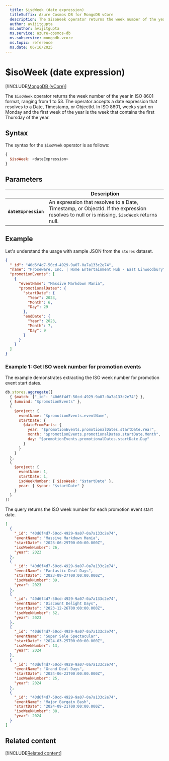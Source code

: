 ```yaml
---
  title: $isoWeek (date expression)
  titleSuffix: Azure Cosmos DB for MongoDB vCore
  description: The $isoWeek operator returns the week number of the year in ISO 8601 format, ranging from 1 to 53.
  author: avijitgupta
  ms.author: avijitgupta
  ms.service: azure-cosmos-db
  ms.subservice: mongodb-vcore
  ms.topic: reference
  ms.date: 06/16/2025
---
```


# $isoWeek (date expression)

[!INCLUDE[MongoDB (vCore)](~/reusable-content/ce-skilling/azure/includes/cosmos-db/includes/appliesto-mongodb-vcore.md)]

The `$isoWeek` operator returns the week number of the year in ISO 8601 format, ranging from 1 to 53. The operator accepts a date expression that resolves to a Date, Timestamp, or ObjectId. In ISO 8601, weeks start on Monday and the first week of the year is the week that contains the first Thursday of the year.

## Syntax

The syntax for the `$isoWeek` operator is as follows:

```javascript
{
  $isoWeek: <dateExpression>
}
```

## Parameters

| | Description |
| --- | --- |
| **`dateExpression`** | An expression that resolves to a Date, Timestamp, or ObjectId. If the expression resolves to null or is missing, `$isoWeek` returns null. |

## Example

Let's understand the usage with sample JSON from the `stores` dataset.

```json
{
  "_id": "40d6f4d7-50cd-4929-9a07-0a7a133c2e74",
  "name": "Proseware, Inc. | Home Entertainment Hub - East Linwoodbury",
  "promotionEvents": [
    {
      "eventName": "Massive Markdown Mania",
      "promotionalDates": {
        "startDate": {
          "Year": 2023,
          "Month": 6,
          "Day": 29
        },
        "endDate": {
          "Year": 2023,
          "Month": 7,
          "Day": 9
        }
      }
    }
  ]
}
```

### Example 1: Get ISO week number for promotion events

The example demonstrates extracting the ISO week number for promotion event start dates.

```javascript
db.stores.aggregate([
  { $match: {"_id": "40d6f4d7-50cd-4929-9a07-0a7a133c2e74"} },
  { $unwind: "$promotionEvents" },
  {
    $project: {
      eventName: "$promotionEvents.eventName",
      startDate: {
        $dateFromParts: {
          year: "$promotionEvents.promotionalDates.startDate.Year",
          month: "$promotionEvents.promotionalDates.startDate.Month",
          day: "$promotionEvents.promotionalDates.startDate.Day"
        }
      }
    }
  },
  {
    $project: {
      eventName: 1,
      startDate: 1,
      isoWeekNumber: { $isoWeek: "$startDate" },
      year: { $year: "$startDate" }
    }
  }
])
```

The query returns the ISO week number for each promotion event start date.

```json
[
  {
    "_id": "40d6f4d7-50cd-4929-9a07-0a7a133c2e74",
    "eventName": "Massive Markdown Mania",
    "startDate": "2023-06-29T00:00:00.000Z",
    "isoWeekNumber": 26,
    "year": 2023
  },
  {
    "_id": "40d6f4d7-50cd-4929-9a07-0a7a133c2e74",
    "eventName": "Fantastic Deal Days",
    "startDate": "2023-09-27T00:00:00.000Z",
    "isoWeekNumber": 39,
    "year": 2023
  },
  {
    "_id": "40d6f4d7-50cd-4929-9a07-0a7a133c2e74",
    "eventName": "Discount Delight Days",
    "startDate": "2023-12-26T00:00:00.000Z",
    "isoWeekNumber": 52,
    "year": 2023
  },
  {
    "_id": "40d6f4d7-50cd-4929-9a07-0a7a133c2e74",
    "eventName": "Super Sale Spectacular",
    "startDate": "2024-03-25T00:00:00.000Z",
    "isoWeekNumber": 13,
    "year": 2024
  },
  {
    "_id": "40d6f4d7-50cd-4929-9a07-0a7a133c2e74",
    "eventName": "Grand Deal Days",
    "startDate": "2024-06-23T00:00:00.000Z",
    "isoWeekNumber": 25,
    "year": 2024
  },
  {
    "_id": "40d6f4d7-50cd-4929-9a07-0a7a133c2e74",
    "eventName": "Major Bargain Bash",
    "startDate": "2024-09-21T00:00:00.000Z",
    "isoWeekNumber": 38,
    "year": 2024
  }
]
```

## Related content

[!INCLUDE[Related content](../includes/related-content.md)]
